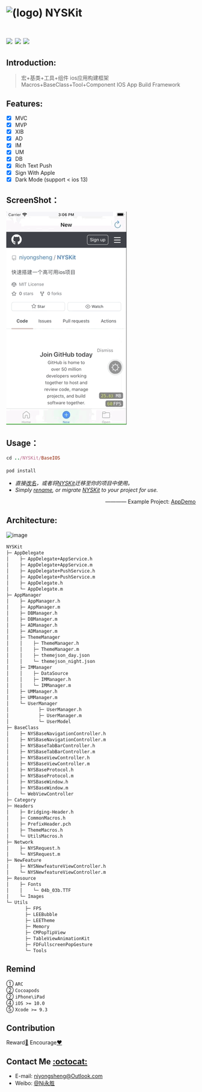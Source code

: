 
![(logo)](https://github.com/niyongsheng/NYSKit/blob/master/logo.png?raw=true)
NYSKit
===
[![](https://img.shields.io/badge/platform-iOS-orange.svg)](https://developer.apple.com/ios/)
[![](http://img.shields.io/travis/CocoaPods/CocoaPods/master.svg?style=flat)](https://travis-ci.org/CocoaPods/CocoaPods)
[![](https://img.shields.io/badge/license-MIT-blue.svg)](https://github.com/niyongsheng/BaseClass_MVP_IOS/blob/master/LICENSE)
===

## Introduction:
> 宏+基类+工具+组件 ios应用构建框架<br>
> Macros+BaseClass+Tool+Component IOS App Build Framework

## Features:
- [x] MVC
- [x] MVP
- [x] XIB
- [x] AD
- [x] IM
- [x] UM
- [x] DB
- [x] Rich Text Push
- [x] Sign With Apple
- [x] Dark Mode (support < ios 13)

## ScreenShot：
![image](https://github.com/niyongsheng/niyongsheng.github.io/blob/master/Document/base_ios_demo.gif)

## Usage：
```ruby
cd ../NYSKit/BaseIOS

pod install
```
- *直接[改名](https://www.jianshu.com/p/2887d6fb5769)，或者将[NYSKit](https://github.com/niyongsheng/NYSKit/tree/master/BaseIOS/BaseIOS/NYSKit)迁移至你的项目中使用。*
- *Simply [rename](https://www.jianshu.com/p/2887d6fb5769), or migrate [NYSKit](https://github.com/niyongsheng/NYSKit/tree/master/BaseIOS/BaseIOS/NYSKit) to your project for use.*

<p align="right">———— Example Project:
       <a  href="https://github.com/niyongsheng/AppDemo">AppDemo </a>
</p>

## Architecture:
![image](https://github.com/niyongsheng/NYSKit/blob/master/class_relation.png)
```text
NYSKit
├─ AppDelegate
│    ├─ AppDelegate+AppService.h
│    ├─ AppDelegate+AppService.m
│    ├─ AppDelegate+PushService.h
│    ├─ AppDelegate+PushService.m
│    ├─ AppDelegate.h
│    └─ AppDelegate.m
├─ AppManager
│    ├─ AppManager.h
│    ├─ AppManager.m
│    ├─ DBManager.h
│    ├─ DBManager.m
│    ├─ ADManager.h
│    ├─ ADManager.m
│    ├─ ThemeManager
│    │    ├─ ThemeManager.h
│    │    ├─ ThemeManager.m
│    │    ├─ themejson_day.json
│    │    └─ themejson_night.json
│    ├─ IMManager
│    │    ├─ DataSource
│    │    ├─ IMManager.h
│    │    └─ IMManager.m
│    ├─ UMManager.h
│    ├─ UMManager.m
│    └─ UserManager
│           ├─ UserManager.h
│           ├─ UserManager.m
│           └─ UserModel
├─ BaseClass
│    ├─ NYSBaseNavigationController.h
│    ├─ NYSBaseNavigationController.m
│    ├─ NYSBaseTabBarController.h
│    ├─ NYSBaseTabBarController.m
│    ├─ NYSBaseViewController.h
│    ├─ NYSBaseViewController.m
│    ├─ NYSBaseProtocol.h
│    ├─ NYSBaseProtocol.m
│    ├─ NYSBaseWindow.h
│    ├─ NYSBaseWindow.m
│    └─ WebViewController
├─ Category
├─ Headers
│    ├─ Bridging-Header.h
│    ├─ CommonMacros.h
│    ├─ PrefixHeader.pch
│    ├─ ThemeMacros.h
│    └─ UtilsMacros.h
├─ Network
│    ├─ NYSRequest.h
│    └─ NYSRequest.m
├─ NewFeature
│    ├─ NYSNewfeatureViewController.h
│    └─ NYSNewfeatureViewController.m
├─ Resource
│    ├─ Fonts
│    │    └─ 04b_03b.TTF
│    └─ Images
└─ Utils
       ├─ FPS
       ├─ LEEBubble
       ├─ LEETheme
       ├─ Memory
       ├─ CMPopTipView
       ├─ TableViewAnimationKit
       ├─ FDFullscreenPopGesture
       └─ Tools

```

## Remind
① `ARC`<br>
② `Cocoapods`<br>
② `iPhone\iPad`<br>
④ `iOS >= 10.0`<br>
⑤ `Xcode >= 9.3`<br>

## Contribution
Reward[:lollipop:](https://github.com/niyongsheng/niyongsheng.github.io/blob/master/Beg/README.md)  Encourage[:heart:](https://github.com/niyongsheng/NYSKit/stargazers)

## Contact Me [:octocat:](https://niyongsheng.github.io)
* E-mail: niyongsheng@Outlook.com
* Weibo: [@Ni永胜](https://weibo.com/u/7317805089)
